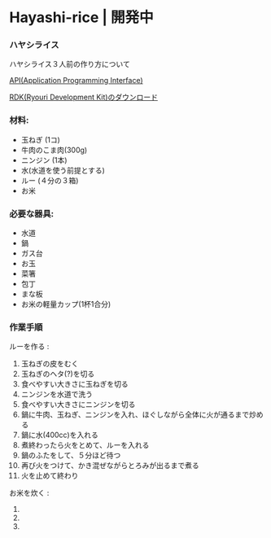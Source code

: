 # Hayashi-rice | 開発中
### ハヤシライス

ハヤシライス３人前の作り方について

[API(Application Programming Interface)](//crab55e.github.io/Hayashi-rice/requirements.json)

[RDK(Ryouri Development Kit)のダウンロード]()

### 材料:
- 玉ねぎ (1コ)
- 牛肉のこま肉(300g)
- ニンジン (1本)
- 水(水道を使う前提とする) 
- ルー (４分の３箱)
- お米

### 必要な器具:
- 水道
- 鍋
- ガス台
- お玉
- 菜箸
- 包丁
- まな板
- お米の軽量カップ(1杯1合分)

### 作業手順

ルーを作る :
1. 玉ねぎの皮をむく
2. 玉ねぎのヘタ(?)を切る
3. 食べやすい大きさに玉ねぎを切る
4. ニンジンを水道で洗う
5. 食べやすい大きさにニンジンを切る
6. 鍋に牛肉、玉ねぎ、ニンジンを入れ、ほぐしながら全体に火が通るまで炒める
7. 鍋に水(400cc)を入れる
8. 煮終わったら火をとめて、ルーを入れる
9. 鍋のふたをして、５分ほど待つ
10. 再び火をつけて、かき混ぜながらとろみが出るまで煮る
11. 火を止めて終わり

お米を炊く :

1. 
2. 
3. 

